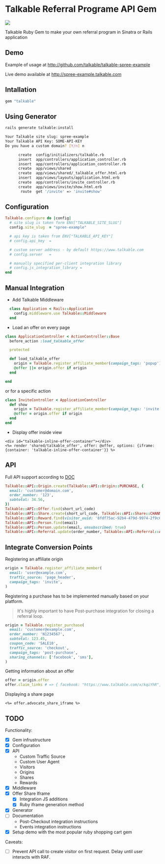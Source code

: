 # Talkable Referral Programe API Gem
[![](https://ci.solanolabs.com:443/Talkable/talkable-ruby/badges/branches/master?badge_token=c2445aee31992aafe3d8fda62fcde2708f6254f6)](https://ci.solanolabs.com:443/Talkable/talkable-ruby/suites/484176)

Talkable Ruby Gem to make your own referral program in Sinatra or Rails application

## Demo

Example of usage at http://github.com/talkable/talkable-spree-example

Live demo available at http://spree-example.talkable.com

## Intallation

``` ruby
gem "talkable"
```

## Using Generator

``` sh
rails generate talkable:install
```
``` sh
Your Talkable site slug: spree-example
Your Talkable API Key: SOME-API-KEY
Do you have a custom domain? [Y/n] n
```
``` sh
      create  config/initializers/talkable.rb
      insert  app/controllers/application_controller.rb
      insert  app/controllers/application_controller.rb
      create  app/views/shared
      create  app/views/shared/_talkable_offer.html.erb
      insert  app/views/layouts/application.html.erb
      create  app/controllers/invite_controller.rb
      create  app/views/invite/show.html.erb
       route  get '/invite' => 'invite#show'
```

## Configuration

``` ruby
Talkable.configure do |config|
  # site slug is taken form ENV["TALKABLE_SITE_SLUG"]
  config.site_slug  = "spree-example"

  # api key is taken from ENV["TALKABLE_API_KEY"]
  # config.api_key  =

  # custom server address - by default https://www.talkable.com
  # config.server   =

  # manually specified per-client integration library
  # config.js_integration_library =
end

```

## Manual Integration

- Add Talkable Middleware

``` ruby
  class Application < Rails::Application
    config.middleware.use Talkable::Middleware
  end
```

- Load an offer on every page

```ruby
class ApplicationController < ActionController::Base
  before_action :load_talkable_offer

  protected

  def load_talkable_offer
    origin = Talkable.register_affiliate_member(campaign_tags: 'popup')
    @offer ||= origin.offer if origin
  end

end
```

or for a specific action

```ruby
class InviteController < ApplicationController
  def show
    origin = Talkable.register_affiliate_member(campaign_tags: 'invite')
    @offer = origin.offer if origin
  end
end
```

- Display offer inside view

```erb
<div id="talkable-inline-offer-container"></div>
<%= render 'shared/talkable_offer', offer: @offer, options: {iframe: {container: 'talkable-inline-offer-container'}} %>
```

## API

Full API support according to [DOC](http://docs.talkable.com/api_v2.html)

```ruby
Talkable::API::Origin.create(Talkable::API::Origin::PURCHASE, {
  email: 'customer@domain.com',
  order_number: '123',
  subtotal: 34.56,
})
Talkable::API::Offer.find(short_url_code)
Talkable::API::Share.create(short_url_code, Talkable::API::Share::CHANNEL_SMS)
Talkable::API::Reward.find(visitor_uuid: '8fdf75ac-92b4-479d-9974-2f9c64eb2e09')
Talkable::API::Person.find(email)
Talkable::API::Person.update(email, unsubscribed: true)
Talkable::API::Referral.update(order_number, Talkable::API::Referral::APPROVED)
```

## Integrate Conversion Points

Registering an affiliate origin

```ruby
origin = Talkable.register_affiliate_member(
  email: 'user@example.com',
  traffic_source: 'page_header',
  campaign_tags: 'invite',
)
```

Registering a purchase has to be implemented manually based on your platform.
> It's highly important to have Post-purchase integration for closing a referral loop.

```ruby
origin = Talkable.register_purchase(
  email: 'customer@example.com',
  order_number: 'N1234567',
  subtotal: 123.45,
  coupon_code: 'SALE10',
  traffic_source: 'checkout',
  campaign_tags: 'post-purchase',
  sharing_channels: ['facebook', 'sms'],
)
```

Getting information about an offer

```ruby
offer = origin.offer
offer.claim_links # => { facebook: "https://www.talkable.com/x/kqiYhR", sms: "https://www.talkable.com/x/PFxhNB" }

```

Displaying a share page

``` erb
<%= offer.advocate_share_iframe %>

```

## TODO

Functionality:

* [x] Gem infrustructure
* [x] Configuration
* [x] API
  * Custom Traffic Source
  * Custom User Agent
  * Visitors
  * Origins
  * Shares
  * Rewards
* [x] Middleware
* [x] Offer Share Iframe
  * [x] Integration JS additions
  * [x] Ruby iframe generation method
* [x] Generator
* [ ] Documentation
  * Post-Checkout integration instructions
  * Events integration instructions
* [x] Setup demo with the most popular ruby shopping cart gem

Caveats:
* [ ] Prevent API call to create visitor on first request. Delay until user interacts with RAF.
